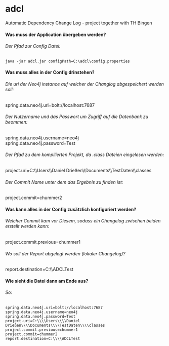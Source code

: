 # adcl
Automatic Dependency Change Log - project together with TH Bingen

#### Was muss der Application übergeben werden?  

###### Der Pfad zur Config Datei:  
````
java -jar adcl.jar configPath=C:\adcl\config.properties  
````
#### Was muss alles in der Config drinstehen?  

###### Die uri der Neo4j instance auf welcher der Changlog abgespeichert werden soll:  
spring.data.neo4j.uri=bolt://localhost:7687  

###### Der Nutzername und das Passwort um Zugriff auf die Datenbank zu beommen:  
spring.data.neo4j.username=neo4j  
spring.data.neo4j.password=Test  

###### Der Pfad zu dem kompilierten Projekt, da .class Dateien eingelesen werden:  
project.uri=C:\\\\Users\\\\Daniel Drießen\\\\Documents\\\\TestDaten\\\\classes  

###### Der Commit Name unter dem das Ergebnis zu finden ist:  
project.commit=chummer2  

#### Was kann alles in der Config zusätzlich konfiguriert werden?  

###### Welcher Commit kam vor Diesem, sodass ein Changelog zwischen beiden erstellt werden kann:  
project.commit.previous=chummer1  

###### Wo soll der Report abgelegt werden (lokaler Changelog)?  
report.destination=C:\\\\ADCLTest  

#### Wie sieht die Datei dann am Ende aus?  

###### So:   
```properties
spring.data.neo4j.uri=bolt://localhost:7687  
spring.data.neo4j.username=neo4j  
spring.data.neo4j.password=Test  
project.uri=C:\\\\Users\\\\Daniel Drießen\\\\Documents\\\\TestDaten\\\\classes  
project.commit.previous=chummer1  
project.commit=chummer2  
report.destination=C:\\\\ADCLTest  
```
